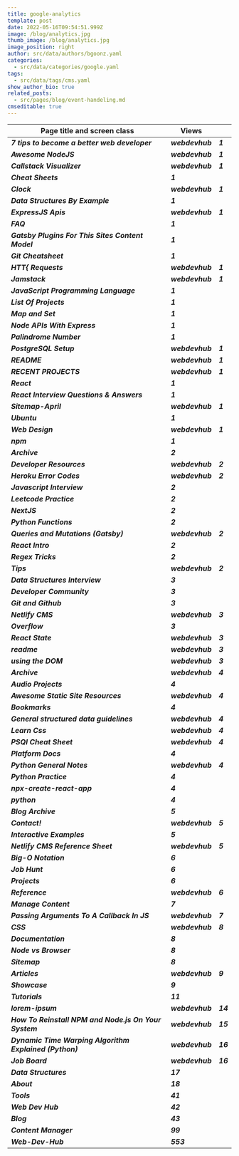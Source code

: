 ```yaml
---
title: google-analytics
template: post
date: 2022-05-16T09:54:51.999Z
image: /blog/analytics.jpg
thumb_image: /blog/analytics.jpg
image_position: right
author: src/data/authors/bgoonz.yaml
categories:
  - src/data/categories/google.yaml
tags:
  - src/data/tags/cms.yaml
show_author_bio: true
related_posts:
  - src/pages/blog/event-handeling.md
cmseditable: true
---
```

| **Page title and screen class**                         | **Views**       |          |
| ------------------------------------------------------- | --------------- | -------- |
| ***7 tips to become a better web developer***           | ***webdevhub*** | ***1***  |
| ***Awesome NodeJS***                                    | ***webdevhub*** | ***1***  |
| ***Callstack Visualizer***                              | ***webdevhub*** | ***1***  |
| ***Cheat Sheets***                                      | ***1***         |          |
| ***Clock***                                             | ***webdevhub*** | ***1***  |
| ***Data Structures By Example***                        | ***1***         |          |
| ***ExpressJS Apis***                                    | ***webdevhub*** | ***1***  |
| ***FAQ***                                               | ***1***         |          |
| ***Gatsby Plugins For This Sites Content Model***       | ***1***         |          |
| ***Git Cheatsheet***                                    | ***1***         |          |
| ***HTT{ Requests***                                     | ***webdevhub*** | ***1***  |
| ***Jamstack***                                          | ***webdevhub*** | ***1***  |
| ***JavaScript Programming Language***                   | ***1***         |          |
| ***List Of Projects***                                  | ***1***         |          |
| ***Map and Set***                                       | ***1***         |          |
| ***Node APIs With Express***                            | ***1***         |          |
| ***Palindrome Number***                                 | ***1***         |          |
| ***PostgreSQL Setup***                                  | ***webdevhub*** | ***1***  |
| ***README***                                            | ***webdevhub*** | ***1***  |
| ***RECENT PROJECTS***                                   | ***webdevhub*** | ***1***  |
| ***React***                                             | ***1***         |          |
| ***React Interview Questions & Answers***               | ***1***         |          |
| ***Sitemap-April***                                     | ***webdevhub*** | ***1***  |
| ***Ubuntu***                                            | ***1***         |          |
| ***Web Design***                                        | ***webdevhub*** | ***1***  |
| ***npm***                                               | ***1***         |          |
| ***Archive***                                           | ***2***         |          |
| ***Developer Resources***                               | ***webdevhub*** | ***2***  |
| ***Heroku Error Codes***                                | ***webdevhub*** | ***2***  |
| ***Javascript Interview***                              | ***2***         |          |
| ***Leetcode Practice***                                 | ***2***         |          |
| ***NextJS***                                            | ***2***         |          |
| ***Python Functions***                                  | ***2***         |          |
| ***Queries and Mutations (Gatsby)***                    | ***webdevhub*** | ***2***  |
| ***React Intro***                                       | ***2***         |          |
| ***Regex Tricks***                                      | ***2***         |          |
| ***Tips***                                              | ***webdevhub*** | ***2***  |
| ***Data Structures Interview***                         | ***3***         |          |
| ***Developer Community***                               | ***3***         |          |
| ***Git and Github***                                    | ***3***         |          |
| ***Netlify CMS***                                       | ***webdevhub*** | ***3***  |
| ***Overflow***                                          | ***3***         |          |
| ***React State***                                       | ***webdevhub*** | ***3***  |
| ***readme***                                            | ***webdevhub*** | ***3***  |
| ***using the DOM***                                     | ***webdevhub*** | ***3***  |
| ***Archive***                                           | ***webdevhub*** | ***4***  |
| ***Audio Projects***                                    | ***4***         |          |
| ***Awesome Static Site Resources***                     | ***webdevhub*** | ***4***  |
| ***Bookmarks***                                         | ***4***         |          |
| ***General structured data guidelines***                | ***webdevhub*** | ***4***  |
| ***Learn Css***                                         | ***webdevhub*** | ***4***  |
| ***PSQl Cheat Sheet***                                  | ***webdevhub*** | ***4***  |
| ***Platform Docs***                                     | ***4***         |          |
| ***Python General Notes***                              | ***webdevhub*** | ***4***  |
| ***Python Practice***                                   | ***4***         |          |
| ***npx-create-react-app***                              | ***4***         |          |
| ***python***                                            | ***4***         |          |
| ***Blog Archive***                                      | ***5***         |          |
| ***Contact!***                                          | ***webdevhub*** | ***5***  |
| ***Interactive Examples***                              | ***5***         |          |
| ***Netlify CMS Reference Sheet***                       | ***webdevhub*** | ***5***  |
| ***Big-O Notation***                                    | ***6***         |          |
| ***Job Hunt***                                          | ***6***         |          |
| ***Projects***                                          | ***6***         |          |
| ***Reference***                                         | ***webdevhub*** | ***6***  |
| ***Manage Content***                                    | ***7***         |          |
| ***Passing Arguments To A Callback In JS***             | ***webdevhub*** | ***7***  |
| ***CSS***                                               | ***webdevhub*** | ***8***  |
| ***Documentation***                                     | ***8***         |          |
| ***Node vs Browser***                                   | ***8***         |          |
| ***Sitemap***                                           | ***8***         |          |
| ***Articles***                                          | ***webdevhub*** | ***9***  |
| ***Showcase***                                          | ***9***         |          |
| ***Tutorials***                                         | ***11***        |          |
| ***lorem-ipsum***                                       | ***webdevhub*** | ***14*** |
| ***How To Reinstall NPM and Node.js On Your System***   | ***webdevhub*** | ***15*** |
| ***Dynamic Time Warping Algorithm Explained (Python)*** | ***webdevhub*** | ***16*** |
| ***Job Board***                                         | ***webdevhub*** | ***16*** |
| ***Data Structures***                                   | ***17***        |          |
| ***About***                                             | ***18***        |          |
| ***Tools***                                             | ***41***        |          |
| ***Web Dev Hub***                                       | ***42***        |          |
| ***Blog***                                              | ***43***        |          |
| ***Content Manager***                                   | ***99***        |          |
| ***Web-Dev-Hub***                                       | ***553***       |          |